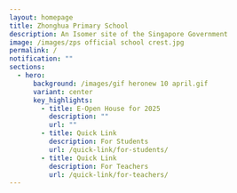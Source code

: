 ```yaml
---
layout: homepage
title: Zhonghua Primary School
description: An Isomer site of the Singapore Government
image: /images/zps official school crest.jpg
permalink: /
notification: ""
sections:
  - hero:
      background: /images/gif heronew 10 april.gif
      variant: center
      key_highlights:
        - title: E-Open House for 2025
          description: ""
          url: ""
        - title: Quick Link
          description: For Students
          url: /quick-link/for-students/
        - title: Quick Link
          description: For Teachers
          url: /quick-link/for-teachers/
---
```

